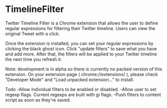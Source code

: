 TimelineFilter
==============

Twitter Timeline Filter is a Chrome extension that allows the user to define regular expressions for filtering their Twitter timeline. Users can view the original Tweet with a click.

Once the extension is installed, you can set your regular expressions by clicking the black ghost icon. Click "update filters" to save what you have and add more. After that, the filters will be applied to your Twitter timeline the next time you refresh it.

Note: development is in alpha so there is currently no packed version of this extension. On your extension page ( chrome://extensions/ ), please check "Developer Mode" and "Load unpacked extension..." to install.

Todo
-Allow individual filters to be enabled or disabled.
-Allow user to set regexp flags. Current regexps are built with gi flags.
-Push filters to content script as soon as they're saved.
